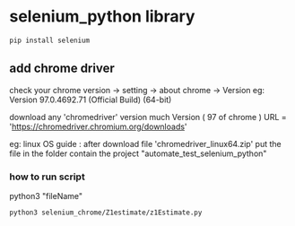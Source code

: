# selenium_python library

```bash
pip install selenium

```

## add chrome driver

check your chrome version
-> setting -> about chrome -> Version
eg: Version 97.0.4692.71 (Official Build) (64-bit)

download any 'chromedriver' version much Version ( 97 of chrome )
URL = 'https://chromedriver.chromium.org/downloads'

eg: linux OS
guide : after download file 'chromedriver_linux64.zip'
put the file in the folder contain the project "automate_test_selenium_python"

### how to run script

python3 "fileName"

```bash
python3 selenium_chrome/Z1estimate/z1Estimate.py

```
